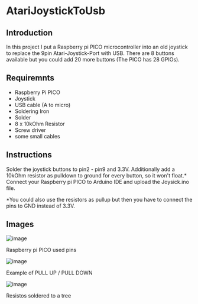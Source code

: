 # AtariJoystickToUsb

## Introduction
In this project I put a Raspberry pi PICO microcontroller into an old joystick to replace the 9pin Atari-Joystick-Port with USB.
There are 8 buttons available but you could add 20 more buttons (The PICO has 28 GPIOs).

## Requiremnts
* Raspberry Pi PICO
* Joystick
* USB cable (A to micro)
* Soldering Iron
* Solder
* 8 x 10kOhm Resistor
* Screw driver
* some small cables

## Instructions
Solder the joystick buttons to pin2 - pin9 and 3.3V.
Additionally add a 10kOhm resistor as pulldown to ground for every button, so it won't float.*
Connect your Raspberry pi PICO to Arduino IDE and upload the Joysick.ino file.

*You could also use the resistors as pullup but then you have to connect the pins to GND instead of 3.3V.

## Images
![image](https://user-images.githubusercontent.com/98104822/230380295-991baf42-edea-40e8-b056-314ad7e064ef.png)

Raspberry pi PICO used pins


![image](https://user-images.githubusercontent.com/98104822/230369706-20155682-b852-4408-8231-78ee0d4636c0.png)

Example of PULL UP / PULL DOWN


![image](https://user-images.githubusercontent.com/98104822/230370076-7ae770da-dd65-4f0f-bb44-95a96c3ec0a1.png)

Resistos soldered to a tree
